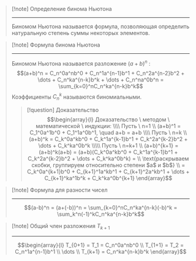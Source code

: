 > [!note] Определение бинома Ньютона
> 
> ---
> Биномом Ньютона называется формула, позволяющая определить натуральную степень суммы некоторых элементов.


> [!note] Формула бинома Ньютона
> 
> ---
> Биномом Ньютона называется разложение $(a+b)^n$ : $$(a+b)^n = C_n^0a^nb^0 + C_n^1a^{n-1}b^1 + C_n^2a^{n-2}b^2 + \dots + C_n^ka^{n-k}b^k + \dots + C_n^na^0b^n = \sum_{k=0}^nC_n^ka^{n-k}b^k$$ Коэффициенты $C_n^k$ называются биномиальными.
> > [!question] Доказательство
> > $$\begin{array}{l} Доказательство \ методом \ математической \ индукции: \\\\ Пусть \ n=1 \\ (a+b)^1 = C_1^0a^1b^0 + C_1^1a^0b^1, \quad a+b = a+b \\\\ Пусть \ n=k \\ (a+b)^k = C_k^0a^kb^0 + C_k^1a^{k-1}b^1 + C_k^2a^{k-2}b^2 + \dots + C_k^ka^0b^k \\\\\ Пусть \ n=k+1 \\ (a+b)^{k+1} = (a+b)^k(a+b) = (a+b)(C_k^0a^kb^0 + C_k^1a^{k-1}b^1 + C_k^2a^{k-2}b^2 + \dots + C_k^ka^0b^k) = \\ \text{раскрываем скобки, группируем относительно степени $a$ и $b$} \\ = C_k^0a^{k+1}b^0 + C_{k+1}^1a^kb^1 + C_{k+1}^2a^kb^1 + \dots + C_{k+1}^ka^1b^k + C_k^ka^0b^{k+1} \end{array}$$


> [!note] Формула для разности чисел
> 
> ---
> $$(a-b)^n = (a+(-b))^n = \sum_{k=0}^nC_n^ka^{n-k}(-b)^k = \sum_k^n(-1)^kC_n^ka^{n-k}b^k$$





> [!note] Общий член разложения $T_{k+1}$
> 
> ---
> $$\begin{array}{l} T_{0+1} = T_1 = C_n^0a^nb^0 \\ T_{1+1} = T_2 = C_n^1a^{n-1}b^1 \\ \dots \\ T_{k+1} = C_n^ka^{n-k}b^k \end{array}$$